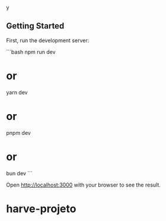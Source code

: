 y
## Getting Started

First, run the development server:

\`\`\`bash
npm run dev
# or
yarn dev
# or
pnpm dev
# or
bun dev
\`\`\`

Open [http://localhost:3000](http://localhost:3000) with your browser to see the result.


# harve-projeto
